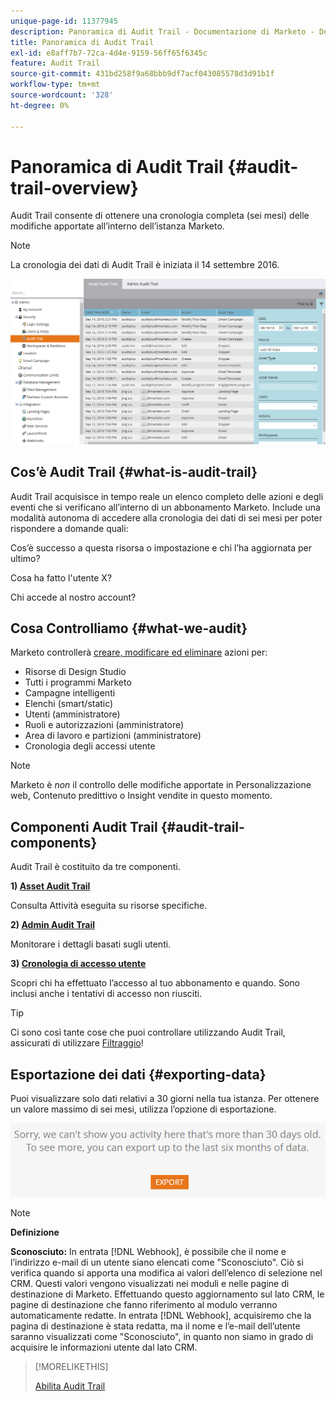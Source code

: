 ```yaml
---
unique-page-id: 11377945
description: Panoramica di Audit Trail - Documentazione di Marketo - Documentazione del prodotto
title: Panoramica di Audit Trail
exl-id: e8aff7b7-72ca-4d4e-9159-56ff65f6345c
feature: Audit Trail
source-git-commit: 431bd258f9a68bbb9df7acf043085578d3d91b1f
workflow-type: tm+mt
source-wordcount: '328'
ht-degree: 0%

---
```


# Panoramica di Audit Trail {#audit-trail-overview}

Audit Trail consente di ottenere una cronologia completa (sei mesi) delle modifiche apportate all’interno dell’istanza Marketo.

>[!NOTE]
>
>La cronologia dei dati di Audit Trail è iniziata il 14 settembre 2016.

![](assets/audit-trail-overview-1.png)

## Cos’è Audit Trail {#what-is-audit-trail}

Audit Trail acquisisce in tempo reale un elenco completo delle azioni e degli eventi che si verificano all’interno di un abbonamento Marketo. Include una modalità autonoma di accedere alla cronologia dei dati di sei mesi per poter rispondere a domande quali:

Cos’è successo a questa risorsa o impostazione e chi l’ha aggiornata per ultimo?

Cosa ha fatto l&#39;utente X?

Chi accede al nostro account?

## Cosa Controlliamo {#what-we-audit}

Marketo controllerà [creare, modificare ed eliminare](/help/marketo/product-docs/administration/audit-trail/change-details-in-audit-trail.md) azioni per:

* Risorse di Design Studio
* Tutti i programmi Marketo
* Campagne intelligenti
* Elenchi (smart/static)
* Utenti (amministratore)
* Ruoli e autorizzazioni (amministratore)
* Area di lavoro e partizioni (amministratore)
* Cronologia degli accessi utente

>[!NOTE]
>
>Marketo è _non_ il controllo delle modifiche apportate in Personalizzazione web, Contenuto predittivo o Insight vendite in questo momento.

## Componenti Audit Trail {#audit-trail-components}

Audit Trail è costituito da tre componenti.

**1) [Asset Audit Trail](/help/marketo/product-docs/administration/audit-trail/change-details-in-audit-trail.md#asset-audit-trail)**

Consulta Attività eseguita su risorse specifiche.

**2) [Admin Audit Trail](/help/marketo/product-docs/administration/audit-trail/change-details-in-audit-trail.md#admin-audit-trail)**

Monitorare i dettagli basati sugli utenti.

**3) [Cronologia di accesso utente](/help/marketo/product-docs/administration/audit-trail/user-login-history.md)**

Scopri chi ha effettuato l’accesso al tuo abbonamento e quando. Sono inclusi anche i tentativi di accesso non riusciti.

>[!TIP]
>
>Ci sono così tante cose che puoi controllare utilizzando Audit Trail, assicurati di utilizzare [Filtraggio](/help/marketo/product-docs/administration/audit-trail/filtering-in-audit-trail.md)!

## Esportazione dei dati {#exporting-data}

Puoi visualizzare solo dati relativi a 30 giorni nella tua istanza. Per ottenere un valore massimo di sei mesi, utilizza l’opzione di esportazione.

![](assets/two.png)

>[!NOTE]
>
>**Definizione**
>
>**Sconosciuto:** In entrata [!DNL Webhook], è possibile che il nome e l’indirizzo e-mail di un utente siano elencati come &quot;Sconosciuto&quot;. Ciò si verifica quando si apporta una modifica ai valori dell’elenco di selezione nel CRM. Questi valori vengono visualizzati nei moduli e nelle pagine di destinazione di Marketo. Effettuando questo aggiornamento sul lato CRM, le pagine di destinazione che fanno riferimento al modulo verranno automaticamente redatte. In entrata [!DNL Webhook], acquisiremo che la pagina di destinazione è stata redatta, ma il nome e l’e-mail dell’utente saranno visualizzati come &quot;Sconosciuto&quot;, in quanto non siamo in grado di acquisire le informazioni utente dal lato CRM.

>[!MORELIKETHIS]
>
>[Abilita Audit Trail](/help/marketo/product-docs/administration/audit-trail/enable-audit-trail.md)

